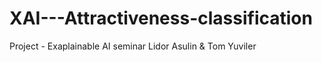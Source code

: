 # XAI---Attractiveness-classification
Project  - Exaplainable AI seminar
Lidor Asulin & Tom Yuviler
